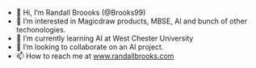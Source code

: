 - 👋 Hi, I’m Randall Broooks (@Brooks99)
- 👀 I’m interested in Magicdraw products, MBSE, AI and bunch of other techonologies.
- 🌱 I’m currently learning AI at West Chester University
- 💞️ I’m looking to collaborate on an AI project.
- 📫 How to reach me at www.randallbrooks.com

<!---
Brooks99/Brooks99 is a ✨ special ✨ repository because its `README.md` (this file) appears on your GitHub profile.
You can click the Preview link to take a look at your changes.
--->
